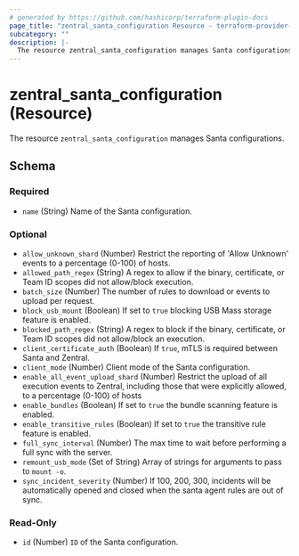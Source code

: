 ```yaml
---
# generated by https://github.com/hashicorp/terraform-plugin-docs
page_title: "zentral_santa_configuration Resource - terraform-provider-zentral"
subcategory: ""
description: |-
  The resource zentral_santa_configuration manages Santa configurations.
---
```


# zentral_santa_configuration (Resource)

The resource `zentral_santa_configuration` manages Santa configurations.



<!-- schema generated by tfplugindocs -->
## Schema

### Required

- `name` (String) Name of the Santa configuration.

### Optional

- `allow_unknown_shard` (Number) Restrict the reporting of 'Allow Unknown' events to a percentage (0-100) of hosts.
- `allowed_path_regex` (String) A regex to allow if the binary, certificate, or Team ID scopes did not allow/block execution.
- `batch_size` (Number) The number of rules to download or events to upload per request.
- `block_usb_mount` (Boolean) If set to `true` blocking USB Mass storage feature is enabled.
- `blocked_path_regex` (String) A regex to block if the binary, certificate, or Team ID scopes did not allow/block an execution.
- `client_certificate_auth` (Boolean) If `true`, mTLS is required between Santa and Zentral.
- `client_mode` (Number) Client mode of the Santa configuration.
- `enable_all_event_upload_shard` (Number) Restrict the upload of all execution events to Zentral, including those that were explicitly allowed, to a percentage (0-100) of hosts
- `enable_bundles` (Boolean) If set to `true` the bundle scanning feature is enabled.
- `enable_transitive_rules` (Boolean) If set to `true` the transitive rule feature is enabled.
- `full_sync_interval` (Number) The max time to wait before performing a full sync with the server.
- `remount_usb_mode` (Set of String) Array of strings for arguments to pass to `mount -o`.
- `sync_incident_severity` (Number) If 100, 200, 300, incidents will be automatically opened and closed when the santa agent rules are out of sync.

### Read-Only

- `id` (Number) `ID` of the Santa configuration.


